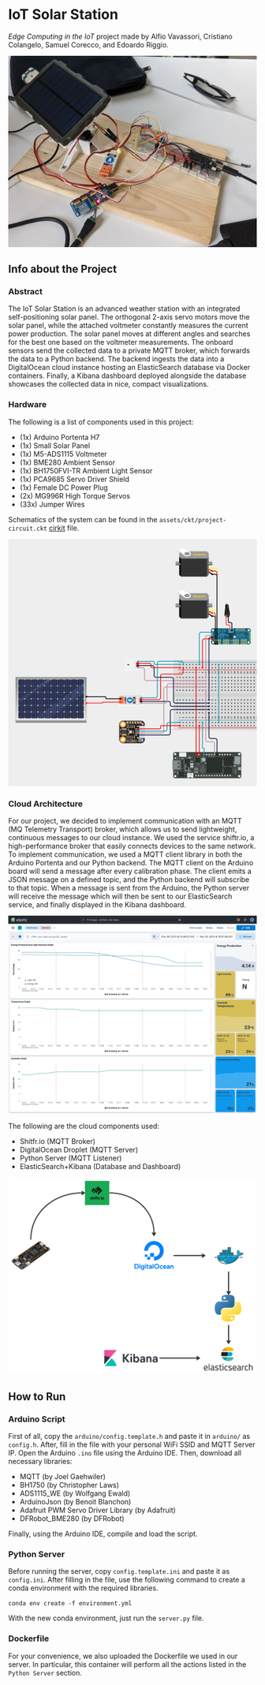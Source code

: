 # IoT Solar Station

*Edge Computing in the IoT* project made by Alfio Vavassori, Cristiano Colangelo, Samuel Corecco, and Edoardo Riggio.

![](assets/png/solar-station-photo.jpg)

## Info about the Project

### Abstract

The IoT Solar Station is an advanced weather station with an integrated self-positioning solar panel.
The orthogonal 2-axis servo motors move the solar panel,
while the attached voltmeter constantly measures the current power production.
The solar panel moves at different angles and searches for the best one based on the voltmeter measurements.
The onboard sensors send the collected data to a private MQTT broker, which forwards the data to a Python backend.
The backend ingests the data into a DigitalOcean cloud instance hosting an ElasticSearch database via Docker containers.
Finally, a Kibana dashboard deployed alongside the database showcases the collected data in nice,
compact visualizations.

### Hardware

The following is a list of components used in this project:

- (1x) Arduino Portenta H7
- (1x) Small Solar Panel
- (1x) M5-ADS1115 Voltmeter
- (1x) BME280 Ambient Sensor
- (1x) BH1750FVI-TR Ambient Light Sensor
- (1x) PCA9685 Servo Driver Shield
- (1x) Female DC Power Plug
- (2x) MG996R High Torque Servos
- (33x) Jumper Wires

Schematics of the system can be found in the `assets/ckt/project-circuit.ckt` [cirkit](https://www.cirkitdesigner.com/) file.

![](assets/png/project-circuit.png)

### Cloud Architecture

For our project, we decided to implement communication with an MQTT (MQ Telemetry Transport) broker,
which allows us to send lightweight, continuous messages to our cloud instance.
We used the service shiftr.io, a high-performance broker that easily connects devices to the same network.
To implement communication, we used a MQTT client library in both the Arduino Portenta and our Python backend.
The MQTT client on the Arduino board will send a message after every calibration phase.
The client emits a JSON message on a defined topic, and the Python backend will subscribe to that topic.
When a message is sent from the Arduino,
the Python server will receive the message which will then be sent to our ElasticSearch service,
and finally displayed in the Kibana dashboard.

![](assets/png/kibana-dashboard.png)

The following are the cloud components used:

- Shitfr.io (MQTT Broker)
- DigitalOcean Droplet (MQTT Server)
- Python Server (MQTT Listener)
- ElasticSearch+Kibana (Database and Dashboard)

![](assets/png/cloud-architecture.png)

## How to Run

### Arduino Script

First of all, copy the `arduino/config.template.h` and paste it in `arduino/` as `config.h`.
After, fill in the file with your personal WiFi SSID and MQTT Server IP.
Open the Arduino `.ino` file using the Arduino IDE.
Then, download all necessary libraries:

- MQTT (by Joel Gaehwiler)
- BH1750 (by Christopher Laws)
- ADS1115_WE (by Wolfgang Ewald)
- ArduinoJson (by Benoit Blanchon)
- Adafruit PWM Servo Driver Library (by Adafruit)
- DFRobot_BME280 (by DFRobot)

Finally, using the Arduino IDE, compile and load the script.

### Python Server

Before running the server, copy `config.template.ini` and paste it as `config.ini`.
After filling in the file, use the following command to create a conda environment with the required libraries.

```shell
conda env create -f environment.yml
```

With the new conda environment, just run the `server.py` file.

### Dockerfile

For your convenience, we also  uploaded the Dockerfile we used in our server.
In particular, this container will perform all the actions listed in the `Python Server` section.
